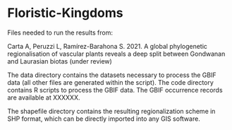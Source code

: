 # Floristic-Kingdoms
Files needed to run the results from:

Carta A, Peruzzi L, Ramírez-Barahona S. 2021. A global phylogenetic regionalisation of vascular plants reveals a deep split between Gondwanan and Laurasian biotas (under review)

The data directory contains the datasets necessary to process the GBIF data (all other files are generated within the script).
The code directory contains R scripts to process the GBIF data. The GBIF occurrence records are available at XXXXXX.

The shapefile directory contains the resulting regionalization scheme in SHP format, which can be directly imported into any GIS software.

